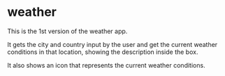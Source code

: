 # weather

This is the 1st version of the weather app.

It gets the city and country input by the user and get the current weather conditions in that location, showing the
description inside the box.

It also shows an icon that represents the current weather conditions.
